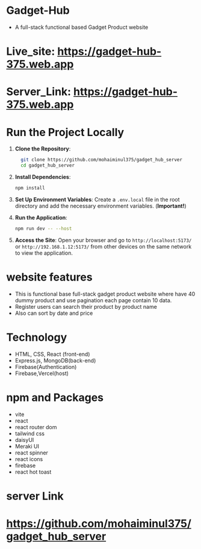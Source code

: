 # Gadget-Hub 
- A full-stack functional based Gadget Product website

# Live_site: https://gadget-hub-375.web.app
# Server_Link: https://gadget-hub-375.web.app


# Run the Project Locally

1. **Clone the Repository**:

    ```sh
      git clone https://github.com/mohaiminul375/gadget_hub_server
      cd gadget_hub_server
    ```

2. **Install Dependencies**:

    ```sh
    npm install
    ```

3. **Set Up Environment Variables**: Create a `.env.local` file in the root directory and add the necessary environment variables. (**Important!**)

4. **Run the Application**:

    ```sh
    npm run dev -- --host
    ```

5. **Access the Site**: Open your browser and go to `http://localhost:5173/` or `http://192.168.1.12:5173/` from other devices on the same network to view the application.


# website features
- This is functional base full-stack gadget product website where have 40 dummy product and use pagination each page contain 10 data.
- Register users can search their product by product name
- Also can sort by date and price


# Technology
- HTML, CSS, React (front-end)
- Express.js, MongoDB(back-end)
- Firebase(Authentication)
- Firebase,Vercel(host)
# npm and Packages
- vite
- react
- react router dom
- tailwind css
- daisyUI
- Meraki UI
- react spinner
- react icons
- firebase
- react hot toast
# server Link
#  https://github.com/mohaiminul375/gadget_hub_server




